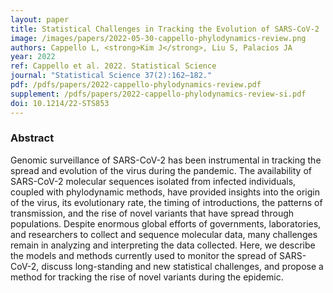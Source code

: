```yaml
---
layout: paper
title: Statistical Challenges in Tracking the Evolution of SARS-CoV-2
image: /images/papers/2022-05-30-cappello-phylodynamics-review.png
authors: Cappello L, <strong>Kim J</strong>, Liu S, Palacios JA
year: 2022
ref: Cappello et al. 2022. Statistical Science
journal: "Statistical Science 37(2):162–182."
pdf: /pdfs/papers/2022-cappello-phylodynamics-review.pdf
supplement: /pdfs/papers/2022-cappello-phylodynamics-review-si.pdf
doi: 10.1214/22-STS853
---
```


### Abstract
Genomic surveillance of SARS-CoV-2 has been instrumental in tracking the spread and evolution of the virus during the pandemic. The availability of SARS-CoV-2 molecular sequences isolated from infected individuals, coupled with phylodynamic methods, have provided insights into the origin of the virus, its evolutionary rate, the timing of introductions, the patterns of transmission, and the rise of novel variants that have spread through populations. Despite enormous global efforts of governments, laboratories, and researchers to collect and sequence molecular data, many challenges remain in analyzing and interpreting the data collected. Here, we describe the models and methods currently used to monitor the spread of SARS-CoV-2, discuss long-standing and new statistical challenges, and propose a method for tracking the rise of novel variants during the epidemic.

